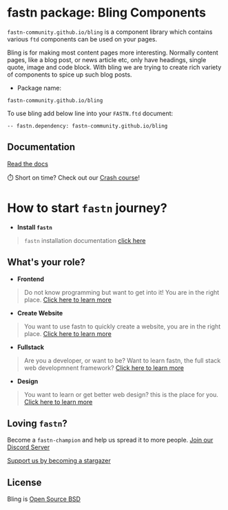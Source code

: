 # fastn package: Bling Components

`fastn-community.github.io/bling` is a component library which contains various
`ftd` components can be used on your pages.

Bling is for making most content pages more interesting. Normally content pages,
like a blog post, or news article etc, only have headings, single quote, image
and code block. With bling we are trying to create rich variety of components
to spice up such blog posts.

- Package name: 
```ftd 
fastn-community.github.io/bling
```

To use bling add below line into your `FASTN.ftd` document:
```ftd
-- fastn.dependency: fastn-community.github.io/bling
```

## Documentation

[Read the docs](https://fastn-community.github.io/bling/index.html)

⏱️ Short on time? Check out our [Crash course](https://fastn.com/expander/)!

# How to start `fastn` journey?

- **Install `fastn`**

> `fastn` installation documentation [click here](https://fastn.com/install/)

## What's your role?

- **Frontend**

> Do not know programming but want to get into it! You are in the right place.
[Click here to learn more](https://fastn.com/expander/)

- **Create Website**

> You want to use fastn to quickly create a website, you are in the right place. 
[Click here to learn more](https://fastn.com/expander/hello-world/-/build/)

- **Fullstack**

> Are you a developer, or want to be? Want to learn fastn, the full stack web developmnent framework? [Click here to learn more](https://fastn.com/backend/)

- **Design**

> You want to learn or get better web design? this is the place for you.
[Click here to learn more](https://fastn.com/figma/)

## Loving `fastn`?

Become a `fastn-champion` and help us spread it to more people. [Join our Discord Server](https://discord.gg/bucrdvptYd) 

[Support us by becoming a stargazer](https://github.com/fastn-stack/fastn/)

## License

Bling is [Open Source BSD](https://github.com/fastn-community/bling/blob/main/LICENSE)
